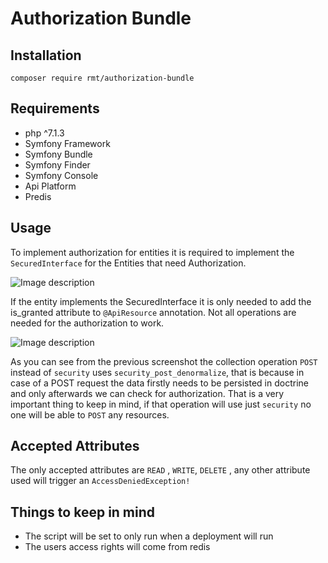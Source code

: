 # Authorization Bundle

## Installation
```
composer require rmt/authorization-bundle
```
## Requirements
 - php ^7.1.3
 - Symfony Framework
 - Symfony Bundle
 - Symfony Finder
 - Symfony Console
 - Api Platform
 - Predis

## Usage
To implement authorization for entities it is required to implement the `SecuredInterface` for the Entities that need Authorization.

![Image description](https://i.imgur.com/WPlRoCo.png)

If the entity implements the SecuredInterface it is only needed to add the is_granted attribute to `@ApiResource` annotation. Not all operations are needed for the authorization to work.

![Image description](https://i.imgur.com/6Q08tmf.png)

As you can see from the previous screenshot the collection operation `POST` instead of `security` uses `security_post_denormalize`, that is because in case of a POST request the data firstly needs to be persisted in doctrine and only afterwards we can check for authorization.
That is a very important thing to keep in mind, if that operation will use just `security` no one will be able to `POST` any resources.

## Accepted Attributes
The only accepted attributes are `READ` , `WRITE`, `DELETE` , any other attribute used will trigger an `AccessDeniedException!`

## Things to keep in mind
- The script will be set to only run when a deployment will run
- The users access rights will come from redis
